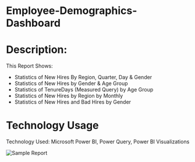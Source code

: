 # Employee-Demographics-Dashboard

# Description:
This Report Shows:
- Statistics of New Hires By Region, Quarter, Day & Gender
- Statistics of New Hires by Gender & Age Group
- Statistics of TenureDays (Measured Query) by Age Group
- Statistics of New Hires by Region by Monthly
- Statistics of New Hires and Bad Hires by Gender

# Technology Usage
Technology Used: Microsoft Power BI, Power Query, Power BI Visualizations

![Sample Report](https://github.com/Anurag-Bhattacharya4199/Employee-Demographics-Dashboard/assets/134398219/7e0f7983-9576-440a-a7da-cce5ec638852)


